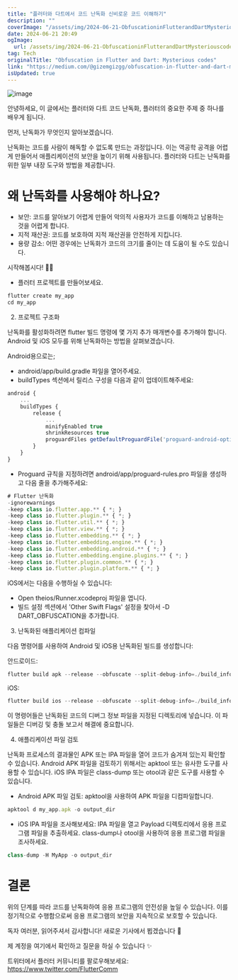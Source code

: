 ```yaml
---
title: "플러터와 다트에서 코드 난독화 신비로운 코드 이해하기"
description: ""
coverImage: "/assets/img/2024-06-21-ObfuscationinFlutterandDartMysteriouscodes_0.png"
date: 2024-06-21 20:49
ogImage: 
  url: /assets/img/2024-06-21-ObfuscationinFlutterandDartMysteriouscodes_0.png
tag: Tech
originalTitle: "Obfuscation in Flutter and Dart: Mysterious codes"
link: "https://medium.com/@gizemgizgg/obfuscation-in-flutter-and-dart-mysterious-codes-64d91f0fad10"
isUpdated: true
---
```






![image](/assets/img/2024-06-21-ObfuscationinFlutterandDartMysteriouscodes_0.png)

안녕하세요, 이 글에서는 플러터와 다트 코드 난독화, 플러터의 중요한 주제 중 하나를 배우게 됩니다.

먼저, 난독화가 무엇인지 알아보겠습니다.

난독화는 코드를 사람이 해독할 수 없도록 만드는 과정입니다. 이는 역공학 공격을 어렵게 만들어서 애플리케이션의 보안을 높이기 위해 사용됩니다. 플러터와 다트는 난독화를 위한 일부 내장 도구와 방법을 제공합니다.

<div class="content-ad"></div>

# 왜 난독화를 사용해야 하나요?

- 보안: 코드를 알아보기 어렵게 만들어 악의적 사용자가 코드를 이해하고 남용하는 것을 어렵게 합니다.
- 지적 재산권: 코드를 보호하여 지적 재산권을 안전하게 지킵니다.
- 용량 감소: 어떤 경우에는 난독화가 코드의 크기를 줄이는 데 도움이 될 수도 있습니다.

시작해봅시다! 🥷🏻

- 플러터 프로젝트를 만들어보세요.

<div class="content-ad"></div>


```js
flutter create my_app
cd my_app
```

2. 프로젝트 구조화

난독화를 활성화하려면 flutter 빌드 명령에 몇 가지 추가 매개변수를 추가해야 합니다. Android 및 iOS 모두를 위해 난독화하는 방법을 살펴보겠습니다.

Android용으로는;


<div class="content-ad"></div>

- android/app/build.gradle 파일을 열어주세요.
- buildTypes 섹션에서 릴리스 구성을 다음과 같이 업데이트해주세요:

```js
android {
    ...
    buildTypes {
        release {
            ...
            minifyEnabled true
            shrinkResources true
            proguardFiles getDefaultProguardFile('proguard-android-optimize.txt'), 'proguard-rules.pro'
        }
    }
}
```

- Proguard 규칙을 지정하려면 android/app/proguard-rules.pro 파일을 생성하고 다음 줄을 추가해주세요:

```js
# Flutter 난독화
-ignorewarnings
-keep class io.flutter.app.** { *; }
-keep class io.flutter.plugin.** { *; }
-keep class io.flutter.util.** { *; }
-keep class io.flutter.view.** { *; }
-keep class io.flutter.embedding.** { *; }
-keep class io.flutter.embedding.engine.** { *; }
-keep class io.flutter.embedding.android.** { *; }
-keep class io.flutter.embedding.engine.plugins.** { *; }
-keep class io.flutter.plugin.common.** { *; }
-keep class io.flutter.plugin.platform.** { *; }
```

<div class="content-ad"></div>

iOS에서는 다음을 수행하실 수 있습니다:

- Open theios/Runner.xcodeproj 파일을 엽니다.
- 빌드 설정 섹션에서 'Other Swift Flags' 설정을 찾아서 -D DART_OBFUSCATION을 추가합니다.

3. 난독화된 애플리케이션 컴파일

다음 명령어를 사용하여 Android 및 iOS용 난독화된 빌드를 생성합니다:

<div class="content-ad"></div>

안드로이드:

```js
flutter build apk --release --obfuscate --split-debug-info=./build_info
```

iOS:

```js
flutter build ios --release --obfuscate --split-debug-info=./build_info
```

<div class="content-ad"></div>

이 명령어들은 난독화된 코드의 디버그 정보 파일을 지정된 디렉토리에 넣습니다. 이 파일들은 디버깅 및 충돌 보고서 해결에 중요합니다.

4. 애플리케이션 파일 검토

난독화 프로세스의 결과물인 APK 또는 IPA 파일을 열어 코드가 숨겨져 있는지 확인할 수 있습니다. Android APK 파일을 검토하기 위해서는 apktool 또는 유사한 도구를 사용할 수 있습니다. iOS IPA 파일은 class-dump 또는 otool과 같은 도구를 사용할 수 있습니다.

- Android APK 파일 검토:
apktool을 사용하여 APK 파일을 디컴파일합니다.

<div class="content-ad"></div>

```js
apktool d my_app.apk -o output_dir
```

- iOS IPA 파일을 조사해보세요:
IPA 파일을 열고 Payload 디렉토리에서 응용 프로그램 파일을 추출하세요. class-dump나 otool을 사용하여 응용 프로그램 파일을 조사하세요.

```js
class-dump -H MyApp -o output_dir
```

# 결론

<div class="content-ad"></div>

위의 단계를 따라 코드를 난독화하여 응용 프로그램의 안전성을 높일 수 있습니다. 이를 정기적으로 수행함으로써 응용 프로그램의 보안을 지속적으로 보호할 수 있습니다.

독자 여러분, 읽어주셔서 감사합니다!
새로운 기사에서 뵙겠습니다 💙

제 계정을 여기에서 확인하고 질문을 하실 수 있습니다 ✨

트위터에서 플러터 커뮤니티를 팔로우해보세요:
https://www.twitter.com/FlutterComm